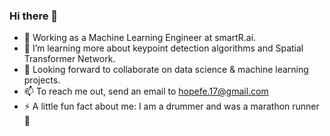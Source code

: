 ### Hi there 👋

- 🔭 Working as a Machine Learning Engineer at smartR.ai.
- 🌱 I’m learning more about keypoint detection algorithms and Spatial Transformer Network.
- 👯 Looking forward to collaborate on data science & machine learning projects.
- 📫 To reach me out, send an email to hopefe.17@gmail.com
- ⚡ A little fun fact about me: I am a drummer and was a marathon runner 🙂
